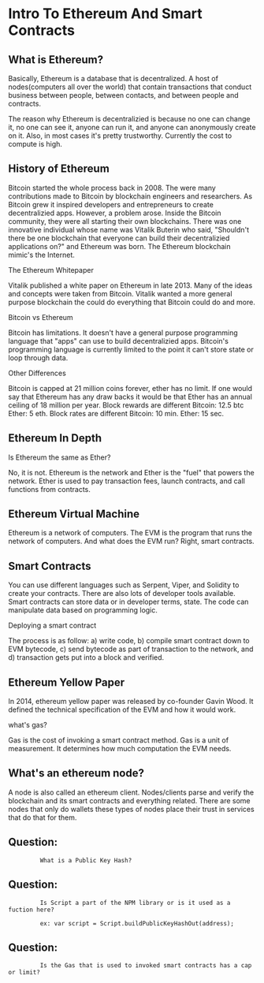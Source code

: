 # Intro To Ethereum And Smart Contracts

## What is Ethereum?

  Basically, Ethereum is a database that is decentralized. A host of nodes(computers all over the world) that contain transactions that conduct business
  between people, between contacts, and between people and contracts. 

  The reason why Ethereum is decentralizied is because no one can change it, no one can see it, anyone can run it, and anyone can anonymously create on it. Also, in most cases it's pretty trustworthy. Currently the cost to compute is high.

## History of Ethereum

Bitcoin started the whole process back in 2008. The were many contributions made to Bitcoin by blockchain engineers and researchers. As Bitcoin grew it inspired developers and entrepreneurs to create decentralizied apps. However, a problem arose. Inside the Bitcoin community, they were all starting their own blockchains.
There was one innovative individual whose name was Vitalik Buterin who said, "Shouldn't there be one blockchain that everyone can build their decentralizied applications on?" and Ethereum was born. The Ethereum blockchain mimic's the Internet.   

The Ethereum Whitepaper

Vitalik published a white paper on Ethereum in late 2013. Many of the ideas and concepts were taken from Bitcoin. Vitalik wanted a more general purpose blockchain the could do everything that Bitcoin could do and more. 

Bitcoin vs Ethereum

Bitcoin has limitations. It doesn't have a general purpose programming language that "apps" can use to build decentralizied apps. Bitcoin's programming language is currently limited to the point it can't store state or loop through data. 

Other Differences

Bitcoin is capped at 21 million coins forever, ether has no limit. If one would say that Ethereum has any draw backs it would be that Ether has an annual ceiling of 18 million per year. Block rewards are different Bitcoin: 12.5 btc Ether: 5 eth. Block rates are different Bitcoin: 10 min. Ether: 15 sec.

## Ethereum In Depth

Is Ethereum the same as Ether?

No, it is not. Ethereum is the network and Ether is the "fuel" that powers the network. Ether is used to pay transaction fees, launch contracts, and call functions from contracts.

## Ethereum Virtual Machine

Ethereum is a network of computers. The EVM is the program that runs the network of computers. And what does the EVM run? Right, smart contracts. 

## Smart Contracts

You can use different languages such as Serpent, Viper, and Solidity to create your contracts. There are also lots of developer tools available. Smart contracts can store data or in developer terms, state. The code can manipulate data based on programming logic. 

Deploying a smart contract

The process is as follow: a) write code, b) compile smart contract down to EVM bytecode, c) send bytecode as part of transaction to the network, and d) transaction gets put into a block and verified.

## Ethereum Yellow Paper

In 2014, ethereum yellow paper was released by co-founder Gavin Wood. It defined the technical specification of the EVM and how it would work.

what's gas?

Gas is the cost of invoking a smart contract method. Gas is a unit of measurement. It determines how much computation the EVM needs.

## What's an ethereum node?

A node is also called an ethereum client. Nodes/clients parse and verify the blockchain and its smart contracts and everything related. There are some nodes that only do wallets these types of nodes place their trust in services that do that for them.

## Question:
             What is a Public Key Hash?

## Question:
             Is Script a part of the NPM library or is it used as a fuction here?

             ex: var script = Script.buildPublicKeyHashOut(address); 

## Question:
             Is the Gas that is used to invoked smart contracts has a cap or limit?  

